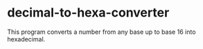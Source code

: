 # decimal-to-hexa-converter
This program converts a number from any base up to base 16 into hexadecimal.
